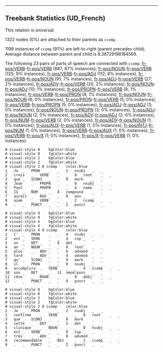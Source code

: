 

--------------------------------------------------------------------------------

## Treebank Statistics (UD_French)

This relation is universal.

1322 nodes (0%) are attached to their parents as `ccomp`.

1198 instances of `ccomp` (91%) are left-to-right (parent precedes child).
Average distance between parent and child is 8.38729198184569.

The following 23 pairs of parts of speech are connected with `ccomp`: [fr-pos/VERB]()-[fr-pos/VERB]() (887; 67% instances), [fr-pos/NOUN]()-[fr-pos/VERB]() (125; 9% instances), [fr-pos/VERB]()-[fr-pos/ADJ]() (112; 8% instances), [fr-pos/VERB]()-[fr-pos/NOUN]() (91; 7% instances), [fr-pos/ADJ]()-[fr-pos/VERB]() (27; 2% instances), [fr-pos/ADV]()-[fr-pos/VERB]() (20; 2% instances), [fr-pos/NOUN]()-[fr-pos/ADJ]() (10; 1% instances), [fr-pos/PROPN]()-[fr-pos/VERB]() (8; 1% instances), [fr-pos/VERB]()-[fr-pos/PRON]() (8; 1% instances), [fr-pos/NOUN]()-[fr-pos/NOUN]() (6; 0% instances), [fr-pos/PRON]()-[fr-pos/VERB]() (5; 0% instances), [fr-pos/VERB]()-[fr-pos/PROPN]() (5; 0% instances), [fr-pos/ADJ]()-[fr-pos/ADJ]() (3; 0% instances), [fr-pos/NOUN]()-[fr-pos/PROPN]() (3; 0% instances), [fr-pos/ADJ]()-[fr-pos/NOUN]() (2; 0% instances), [fr-pos/ADV]()-[fr-pos/ADJ]() (2; 0% instances), [fr-pos/NUM]()-[fr-pos/VERB]() (2; 0% instances), [fr-pos/ADV]()-[fr-pos/NOUN]() (1; 0% instances), [fr-pos/AUX]()-[fr-pos/VERB]() (1; 0% instances), [fr-pos/INTJ]()-[fr-pos/NUM]() (1; 0% instances), [fr-pos/VERB]()-[fr-pos/AUX]() (1; 0% instances), [fr-pos/VERB]()-[fr-pos/X]() (1; 0% instances), [fr-pos/X]()-[fr-pos/VERB]() (1; 0% instances).


~~~ conllu
# visual-style 8	bgColor:blue
# visual-style 8	fgColor:white
# visual-style 2	bgColor:blue
# visual-style 2	fgColor:white
# visual-style 2 8 ccomp	color:blue
1	Je	_	PRON	_	_	2	nsubj	_	_
2	crois	_	VERB	_	_	0	root	_	_
3	que	_	SCONJ	_	_	8	mark	_	_
4	Jean	_	PROPN	_	_	8	nsubj	_	_
5	Paul	_	PROPN	_	_	4	name	_	_
6	II	_	NUM	_	_	4	compound	_	_
7	aurait	_	AUX	_	_	8	aux	_	_
8	aimé	_	VERB	_	_	2	ccomp	_	_
9	.	_	PUNCT	_	_	2	punct	_	_

~~~


~~~ conllu
# visual-style 9	bgColor:blue
# visual-style 9	fgColor:white
# visual-style 4	bgColor:blue
# visual-style 4	fgColor:white
# visual-style 4 9 ccomp	color:blue
1	C'	_	PRON	_	_	4	nsubj	_	_
2	est	_	VERB	_	_	4	cop	_	_
3	un	_	DET	_	_	4	det	_	_
4	an	_	NOUN	_	_	0	root	_	_
5	plus	_	ADV	_	_	6	advmod	_	_
6	tard	_	ADV	_	_	4	advmod	_	_
7	qu'	_	SCONJ	_	_	9	mark	_	_
8	il	_	PRON	_	_	9	nsubj	_	_
9	accomplira	_	VERB	_	_	4	ccomp	_	_
10	son	_	DET	_	_	11	nmod:poss	_	_
11	rêve	_	NOUN	_	_	9	dobj	_	_
12	.	_	PUNCT	_	_	4	punct	_	_

~~~


~~~ conllu
# visual-style 8	bgColor:blue
# visual-style 8	fgColor:white
# visual-style 2	bgColor:blue
# visual-style 2	fgColor:white
# visual-style 2 8 ccomp	color:blue
1	Je	_	PRON	_	_	2	nsubj	_	_
2	confirme	_	VERB	_	_	0	root	_	_
3	que	_	SCONJ	_	_	8	mark	_	_
4	cette	_	DET	_	_	5	det	_	_
5	clinique	_	NOUN	_	_	8	nsubj	_	_
6	est	_	VERB	_	_	8	cop	_	_
7	très	_	ADV	_	_	8	advmod	_	_
8	recommandable	_	ADJ	_	_	2	ccomp	_	_
9	.	_	PUNCT	_	_	2	punct	_	_

~~~


